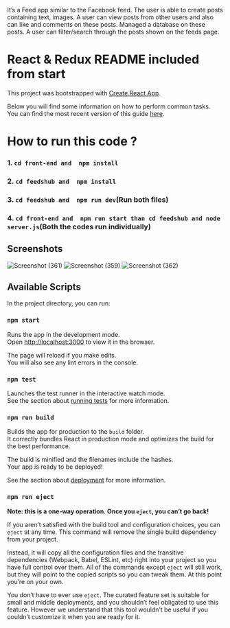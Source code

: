 
It’s a Feed app similar to the Facebook feed.
The user is able to create posts containing text, images.
A user can view posts from other users and also can like and comments on these posts.
Managed a database on these posts.
A user can filter/search through the posts shown on the feeds page.








# React & Redux README included from start

This project was bootstrapped with [Create React App](https://github.com/facebookincubator/create-react-app).

Below you will find some information on how to perform common tasks.<br>
You can find the most recent version of this guide [here](https://github.com/facebookincubator/create-react-app/blob/master/packages/react-scripts/template/README.md).


# How to run this code ?
### 1. `cd front-end and  npm install`
### 2. `cd feedshub and  npm install`
### 3. `cd feedshub and  npm run dev`(Run both files)
### 4. `cd front-end and  npm run start than cd feedshub and node server.js`(Both the codes run individually)



## Screenshots
![Screenshot (361)](https://user-images.githubusercontent.com/26818479/87254499-cb217380-c4a0-11ea-9972-e03c5c3e0851.png)
![Screenshot (359)](https://user-images.githubusercontent.com/26818479/87254533-f86e2180-c4a0-11ea-85c8-585cea1c9024.png)
![Screenshot (362)](https://user-images.githubusercontent.com/26818479/87254596-3ff4ad80-c4a1-11ea-9850-f4ec11476f05.png)




## Available Scripts

In the project directory, you can run:

### `npm start`

Runs the app in the development mode.<br>
Open [http://localhost:3000](http://localhost:3000) to view it in the browser.

The page will reload if you make edits.<br>
You will also see any lint errors in the console.

### `npm test`

Launches the test runner in the interactive watch mode.<br>
See the section about [running tests](#running-tests) for more information.

### `npm run build`

Builds the app for production to the `build` folder.<br>
It correctly bundles React in production mode and optimizes the build for the best performance.

The build is minified and the filenames include the hashes.<br>
Your app is ready to be deployed!

See the section about [deployment](#deployment) for more information.

### `npm run eject`

**Note: this is a one-way operation. Once you `eject`, you can’t go back!**

If you aren’t satisfied with the build tool and configuration choices, you can `eject` at any time. This command will remove the single build dependency from your project.

Instead, it will copy all the configuration files and the transitive dependencies (Webpack, Babel, ESLint, etc) right into your project so you have full control over them. All of the commands except `eject` will still work, but they will point to the copied scripts so you can tweak them. At this point you’re on your own.

You don’t have to ever use `eject`. The curated feature set is suitable for small and middle deployments, and you shouldn’t feel obligated to use this feature. However we understand that this tool wouldn’t be useful if you couldn’t customize it when you are ready for it.


